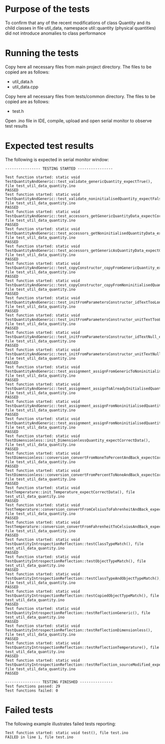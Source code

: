 # Purpose of the tests

To confirm that any of the recent modifications of class Quantity and its child classes in file util_data, namespace util::quantity (physical quantities) did not introduce anomalies to class performance

# Running the tests

Copy here all necessary files from main project directory. The files to be copied are as follows:

* util_data.h
* util_data.cpp

Copy here all necessary files from tests/common directory. The files to be copied are as follows:

* test.h

Open .ino file in IDE, compile, upload and open serial monitor to observe test results

# Expected test results

The following is expected in serial monitor window:

    ---------------- TESTING STARTED ----------------
    
    Test function started: static void TestQuantityAndGeneric::test_validate_genericQuantity_expectTrue(), file test_util_data_quantity.ino
    PASSED
    Test function started: static void TestQuantityAndGeneric::test_validate_noninitialisedQuantity_expectFalse(), file test_util_data_quantity.ino
    PASSED
    Test function started: static void TestQuantityAndGeneric::test_accessors_getGenericQuantityData_expectCorrectValues(), file test_util_data_quantity.ino
    PASSED
    Test function started: static void TestQuantityAndGeneric::test_accessors_getNoninitialisedQuantityData_expectDefaultValues(), file test_util_data_quantity.ino
    PASSED
    Test function started: static void TestQuantityAndGeneric::test_accessors_getGenericAsQuantityData_expectCorrectValues(), file test_util_data_quantity.ino
    PASSED
    Test function started: static void TestQuantityAndGeneric::test_copyConstructor_copyFromGenericQuantity_expectSameValues(), file test_util_data_quantity.ino
    PASSED
    Test function started: static void TestQuantityAndGeneric::test_copyConstructor_copyFromNoninitialisedQuantity_expectDefaultData(), file test_util_data_quantity.ino
    PASSED
    Test function started: static void TestQuantityAndGeneric::test_initFromParametersConstructor_idTextTooLong_expectIdTextTruncated(), file test_util_data_quantity.ino
    PASSED
    Test function started: static void TestQuantityAndGeneric::test_initFromParametersConstructor_unitTextTooLong_expectUnitTextTruncated(), file test_util_data_quantity.ino
    PASSED
    Test function started: static void TestQuantityAndGeneric::test_initFromParametersConstructor_idTextNull_expectEmptyIdText(), file test_util_data_quantity.ino
    PASSED
    Test function started: static void TestQuantityAndGeneric::test_initFromParametersConstructor_unitTextNull_expectEmptyUnitText(), file test_util_data_quantity.ino
    PASSED
    Test function started: static void TestQuantityAndGeneric::test_assignment_assignFromGenericToNoninitialisedQuantity_expectSameValues(), file test_util_data_quantity.ino
    PASSED
    Test function started: static void TestQuantityAndGeneric::test_assignment_assignToAlreadyInitialisedQuantity_expectDataNotCopied(), file test_util_data_quantity.ino
    PASSED
    Test function started: static void TestQuantityAndGeneric::test_assignment_assignFromNoninitialisedQuantity_expectDefaultData(), file test_util_data_quantity.ino
    PASSED
    Test function started: static void TestQuantityAndGeneric::test_assignment_assignFromNoninitialisedQuantityToAlreadyInitialisedQuantity_expectDataNotCopied(), file test_util_data_quantity.ino
    PASSED
    Test function started: static void TestDimensionless::init_DimensionlessQuantity_expectCorrectData(), file test_util_data_quantity.ino
    PASSED
    Test function started: static void TestDimensionless::conversion_convertFromNoneToPercentAndBack_expectCorrectData(), file test_util_data_quantity.ino
    PASSED
    Test function started: static void TestDimensionless::conversion_convertFromPercentToNoneAndBack_expectCorrectData(), file test_util_data_quantity.ino
    PASSED
    Test function started: static void TestTemperature::init_Temperature_expectCorrectData(), file test_util_data_quantity.ino
    PASSED
    Test function started: static void TestTemperature::conversion_convertFromCelsiusToFahrenheitAndBack_expectCorrectData(), file test_util_data_quantity.ino
    PASSED
    Test function started: static void TestTemperature::conversion_convertFromFahrenheitToCelsiusAndBack_expectCorrectData(), file test_util_data_quantity.ino
    PASSED
    Test function started: static void TestQuantityIntrospectionReflection::testClassTypeMatch(), file test_util_data_quantity.ino
    PASSED
    Test function started: static void TestQuantityIntrospectionReflection::testObjectTypeMatch(), file test_util_data_quantity.ino
    PASSED
    Test function started: static void TestQuantityIntrospectionReflection::testClassTypeAndObjectTypeMatch(), file test_util_data_quantity.ino
    PASSED
    Test function started: static void TestQuantityIntrospectionReflection::testCopiedObjectTypeMatch(), file test_util_data_quantity.ino
    PASSED
    Test function started: static void TestQuantityIntrospectionReflection::testReflectionGeneric(), file test_util_data_quantity.ino
    PASSED
    Test function started: static void TestQuantityIntrospectionReflection::testReflectionDimensionless(), file test_util_data_quantity.ino
    PASSED
    Test function started: static void TestQuantityIntrospectionReflection::testReflectionTemperature(), file test_util_data_quantity.ino
    PASSED
    Test function started: static void TestQuantityIntrospectionReflection::testReflection_sourceModified_expectReflectedValueNotModified(), file test_util_data_quantity.ino
    PASSED
    
    ---------------- TESTING FINISHED ---------------
    Test functions passed: 29
    Test functions failed: 0

# Failed tests

The following example illustrates failed tests reporting:

    Test function started: static void test(), file test.ino
    FAILED in line 1, file test.ino
